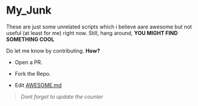 # My_Junk

These are just some unrelated scripts which i believe aare awesome but not useful (at least for me) right now. Still, hang around, **YOU MIGHT FIND SOMETHING COOL**

Do let me know by contributing. **How?**

- Open a PR.

- Fork the Repo.

- Edit [AWESOME.md](AWESOME.md)

>*Dont forget to update the counter*
